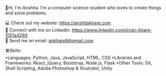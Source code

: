 👋Hi, I'm Anshita. I'm a computer science student who loves to create things and solve problems.

💻 Check out my website: https://anshitakhare.com <br>
👤 Connect with me on LinkedIn: https://www.linkedin.com/in/an-khare-1051a4260<br>
📧 Send me an email: ankhare8@gmail.com

🛠️Skills: <br>
•Languages: Python, Java, JavaScript, HTML, CSS
•Libraries and Frameworks: React, jQuery, Bootstrap, Node.js, Flask
•Other Tools: Git, Shell Scripting, Adobe Photoshop & Illustrator, Unity
